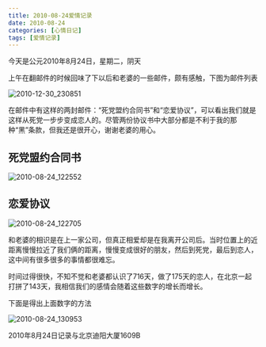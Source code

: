 ```yaml
---
title: 2010-08-24爱情记录
date: 2010-08-24
categories: [心情日记]
tags: [爱情记录]
---
```


今天是公元2010年8月24日，星期二，阴天

上午在翻邮件的时候回味了下以后和老婆的一些邮件，颇有感触，下图为邮件列表

![2010-12-30_230851](http://oec2003.qiniudn.com/2010-12-30_230851.gif)

在邮件中有这样的两封邮件：“死党盟约合同书”和“恋爱协议”，可以看出我们就是这样从死党一步步变成恋人的。尽管两份协议书中大部分都是不利于我的那种“黑”条款，但我还是很开心，谢谢老婆的用心。

## 死党盟约合同书

![2010-08-24_122552](http://oec2003.qiniudn.com/2010-08-24_122552.png)

## 恋爱协议

![2010-08-24_122705](http://oec2003.qiniudn.com/2010-08-24_122705.png)

和老婆的相识是在上一家公司，但真正相爱却是在我离开公司后。当时位置上的近距离慢慢拉近了我们俩的距离，慢慢变成很好的朋友，然后到死党，最后到恋人，这中间有很多很多的事情都很难忘。

时间过得很快，不知不觉和老婆都认识了716天，做了175天的恋人，在北京一起打拼了143天，我相信我们的感情会随着这些数字的增长而增长。

下面是得出上面数字的方法

![2010-08-24_130953](http://oec2003.qiniudn.com/2010-08-24_130953.png)

2010年8月24日记录与北京迪阳大厦1609B

